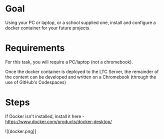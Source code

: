 # Goal
Using your PC or laptop, or a school supplied one, install and configure a docker container for your future projects.

# Requirements

For this task, you will require a PC/laptop (not a chromebook).

Once the docker container is deployed to the LTC Server, the remainder of the content can be developed and written on a Chromebook (through the use of GitHub's Codespaces)

# Steps

If Docker isn't installed, install it here - https://www.docker.com/products/docker-desktop/

![[docker.png]]

